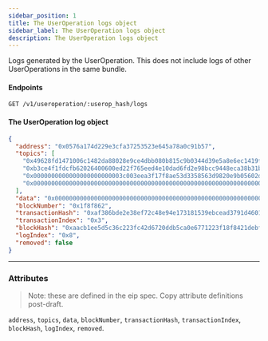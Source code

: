 ```yaml
---
sidebar_position: 1
title: The UserOperation logs object
sidebar_label: The UserOperation logs object
description: The UserOperation logs object
---
```


Logs generated by the UserOperation. This does not include logs of other UserOperations in the same bundle.

#### Endpoints

```
GET /v1/useroperation/:userop_hash/logs
```

#### The UserOperation log object

```json
{
  "address": "0x0576a174d229e3cfa37253523e645a78a0c91b57",
  "topics": [
    "0x49628fd1471006c1482da88028e9ce4dbb080b815c9b0344d39e5a8e6ec1419f",
    "0xb3ce4f1fdcfb62026400600ed22f765eed4e10dad6fd2e98bcc9448eca38b31b",
    "0x0000000000000000000000003c003eea3f17f8ae53d3358563d9820e9b05602d",
    "0x0000000000000000000000000000000000000000000000000000000000000000"
  ],
  "data": "0x000000000000000000000000000000000000000000000000000000000000000000000000000000000000000000000000000000000000000000000000000000010000000000000000000000000000000000000000000000000000616691280e97000000000000000000000000000000000000000000000000000000000001508d",
  "blockNumber": "0x1f8f862",
  "transactionHash": "0xaf386bde2e38ef72c48e94e173181539ebcead3791d460159fc43cdeb02af665",
  "transactionIndex": "0x3",
  "blockHash": "0xaacb1ee5d5c36c223fc42d6720ddb5ca0e6771223f18f8421debf71d5c7cdff5",
  "logIndex": "0x8",
  "removed": false
}
```

---

### Attributes

> Note: these are defined in the eip spec. Copy attribute definitions post-draft.

`address`, `topics`, `data`, `blockNumber`, `transactionHash`, `transactionIndex`, `blockHash`, `logIndex`, `removed`.
